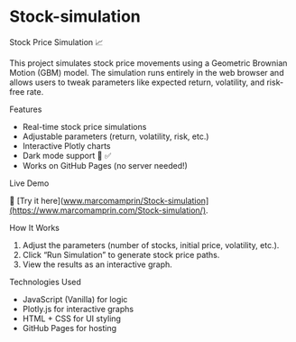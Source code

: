 # Stock-simulation

Stock Price Simulation 📈

This project simulates stock price movements using a Geometric Brownian Motion (GBM) model. The simulation runs entirely in the web browser and allows users to tweak parameters like expected return, volatility, and risk-free rate.

Features

- Real-time stock price simulations
- Adjustable parameters (return, volatility, risk, etc.)
- Interactive Plotly charts
- Dark mode support 🌙 ✅ 
- Works on GitHub Pages (no server needed!)

Live Demo

🔗 [Try it here](www.marcomamprin/Stock-simulation](https://www.marcomamprin.com/Stock-simulation/).

How It Works
1. Adjust the parameters (number of stocks, initial price, volatility, etc.).
2. Click “Run Simulation” to generate stock price paths.
3. View the results as an interactive graph.

Technologies Used
- JavaScript (Vanilla) for logic
- Plotly.js for interactive graphs
- HTML + CSS for UI styling
- GitHub Pages for hosting
